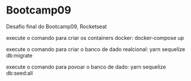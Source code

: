 # Bootcamp09
Desafio final do Bootcamp09, Rocketseat


execute o comando para criar os containers docker:
docker-compose up

execute o comando para criar o banco de dado realcional:
yarn sequelize db:migrate

execute o comando para povoar o banco de dado:
yarn sequelize db:seed:all

